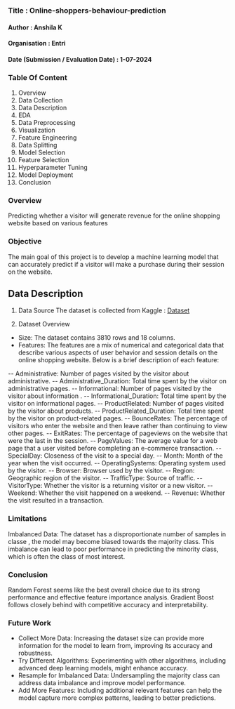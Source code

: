 ### Title : Online-shoppers-behaviour-prediction
#### Author : Anshila K
#### Organisation : Entri
#### Date (Submission / Evaluation Date) : 1-07-2024

### Table Of Content
1. Overview
2. Data Collection
3. Data Description
4. EDA
5. Data Preprocessing
6. Visualization
7. Feature Engineering
8. Data Splitting
9. Model Selection
10. Feature Selection
11. Hyperparameter Tuning
12. Model Deployment
13. Conclusion
    
### Overview
Predicting whether a visitor will generate revenue for the online shopping website based on various features

### Objective
The main goal of this project is to develop a machine learning model that can accurately predict if a visitor will make a purchase during their session on the website. 

## Data Description
1. Data Source
The dataset is collected from Kaggle : <a href="https://www.kaggle.com/datasets/imakash3011/online-shoppers-purchasing-intention-dataset">Dataset</a>

2. Dataset Overview
- Size: The dataset contains 3810 rows and 18 columns.
- Features: The features are a mix of numerical and categorical data that describe various aspects of user behavior and session details on the online shopping website. Below is a brief description of each feature:

 -- Administrative: Number of pages visited by the visitor about administrative.
 -- Administrative_Duration: Total time spent by the visitor on administrative pages.
 -- Informational: Number of pages visited by the visitor about information .
 -- Informational_Duration: Total time spent by the visitor on informational pages.
 -- ProductRelated: Number of pages visited by the visitor about products.
 -- ProductRelated_Duration: Total time spent by the visitor on product-related pages.
 -- BounceRates: The percentage of visitors who enter the website and then leave rather than continuing to view other pages.
 -- ExitRates: The percentage of pageviews on the website that were the last in the session.
 -- PageValues: The average value for a web page that a user visited before completing an e-commerce transaction.
 -- SpecialDay: Closeness of the visit to a special day.
 -- Month: Month of the year when the visit occurred.
 -- OperatingSystems: Operating system used by the visitor.
 -- Browser: Browser used by the visitor.
 -- Region: Geographic region of the visitor.
 -- TrafficType: Source of traffic.
 -- VisitorType: Whether the visitor is a returning visitor or a new visitor.
 -- Weekend: Whether the visit happened on a weekend.
 -- Revenue: Whether the visit resulted in a transaction.

### Limitations
Imbalanced Data: The dataset has a disproportionate number of samples in classe , the model may become biased towards the majority class. This imbalance can lead to poor performance in predicting the minority class, which is often the class of most interest.

### Conclusion
Random Forest seems like the best overall choice due to its strong performance and effective feature importance analysis. Gradient Boost follows closely behind with competitive accuracy and interpretability.

### Future Work
-	Collect More Data: Increasing the dataset size can provide more information for the model to learn from, improving its accuracy and robustness.
-	Try Different Algorithms: Experimenting with other algorithms, including advanced deep learning models, might enhance accuracy.
- Resample for Imbalanced Data: Undersampling the majority class can address data imbalance and improve model performance.
-	Add More Features: Including additional relevant features can help the model capture more complex patterns, leading to better predictions.

